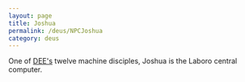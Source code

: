 ```yaml
---
layout: page
title: Joshua
permalink: /deus/NPCJoshua
category: deus
---
```

One of [DEE's](CharPublicGriffin) twelve machine disciples, Joshua is the Laboro central computer.
